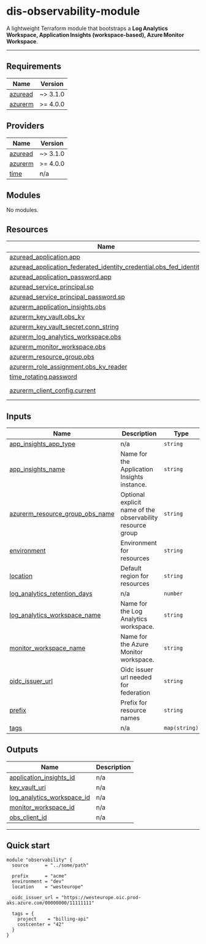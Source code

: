 # dis-observability-module

A lightweight Terraform module that bootstraps a **Log Analytics Workspace, Application Insights (workspace‑based), Azure Monitor Workspace**.

---

<!-- BEGIN_TF_DOCS -->
## Requirements

| Name | Version |
|------|---------|
| <a name="requirement_azuread"></a> [azuread](#requirement\_azuread) | ~> 3.1.0 |
| <a name="requirement_azurerm"></a> [azurerm](#requirement\_azurerm) | >= 4.0.0 |

## Providers

| Name | Version |
|------|---------|
| <a name="provider_azuread"></a> [azuread](#provider\_azuread) | ~> 3.1.0 |
| <a name="provider_azurerm"></a> [azurerm](#provider\_azurerm) | >= 4.0.0 |
| <a name="provider_time"></a> [time](#provider\_time) | n/a |

## Modules

No modules.

## Resources

| Name | Type |
|------|------|
| [azuread_application.app](https://registry.terraform.io/providers/hashicorp/azuread/latest/docs/resources/application) | resource |
| [azuread_application_federated_identity_credential.obs_fed_identity](https://registry.terraform.io/providers/hashicorp/azuread/latest/docs/resources/application_federated_identity_credential) | resource |
| [azuread_application_password.app](https://registry.terraform.io/providers/hashicorp/azuread/latest/docs/resources/application_password) | resource |
| [azuread_service_principal.sp](https://registry.terraform.io/providers/hashicorp/azuread/latest/docs/resources/service_principal) | resource |
| [azuread_service_principal_password.sp](https://registry.terraform.io/providers/hashicorp/azuread/latest/docs/resources/service_principal_password) | resource |
| [azurerm_application_insights.obs](https://registry.terraform.io/providers/hashicorp/azurerm/latest/docs/resources/application_insights) | resource |
| [azurerm_key_vault.obs_kv](https://registry.terraform.io/providers/hashicorp/azurerm/latest/docs/resources/key_vault) | resource |
| [azurerm_key_vault_secret.conn_string](https://registry.terraform.io/providers/hashicorp/azurerm/latest/docs/resources/key_vault_secret) | resource |
| [azurerm_log_analytics_workspace.obs](https://registry.terraform.io/providers/hashicorp/azurerm/latest/docs/resources/log_analytics_workspace) | resource |
| [azurerm_monitor_workspace.obs](https://registry.terraform.io/providers/hashicorp/azurerm/latest/docs/resources/monitor_workspace) | resource |
| [azurerm_resource_group.obs](https://registry.terraform.io/providers/hashicorp/azurerm/latest/docs/resources/resource_group) | resource |
| [azurerm_role_assignment.obs_kv_reader](https://registry.terraform.io/providers/hashicorp/azurerm/latest/docs/resources/role_assignment) | resource |
| [time_rotating.password](https://registry.terraform.io/providers/hashicorp/time/latest/docs/resources/rotating) | resource |
| [azurerm_client_config.current](https://registry.terraform.io/providers/hashicorp/azurerm/latest/docs/data-sources/client_config) | data source |

## Inputs

| Name | Description | Type | Default | Required |
|------|-------------|------|---------|:--------:|
| <a name="input_app_insights_app_type"></a> [app\_insights\_app\_type](#input\_app\_insights\_app\_type) | n/a | `string` | `"web"` | no |
| <a name="input_app_insights_name"></a> [app\_insights\_name](#input\_app\_insights\_name) | Name for the Application Insights instance. | `string` | `""` | no |
| <a name="input_azurerm_resource_group_obs_name"></a> [azurerm\_resource\_group\_obs\_name](#input\_azurerm\_resource\_group\_obs\_name) | Optional explicit name of the observability resource group | `string` | `""` | no |
| <a name="input_environment"></a> [environment](#input\_environment) | Environment for resources | `string` | n/a | yes |
| <a name="input_location"></a> [location](#input\_location) | Default region for resources | `string` | `"norwayeast"` | no |
| <a name="input_log_analytics_retention_days"></a> [log\_analytics\_retention\_days](#input\_log\_analytics\_retention\_days) | n/a | `number` | `30` | no |
| <a name="input_log_analytics_workspace_name"></a> [log\_analytics\_workspace\_name](#input\_log\_analytics\_workspace\_name) | Name for the Log Analytics workspace. | `string` | `""` | no |
| <a name="input_monitor_workspace_name"></a> [monitor\_workspace\_name](#input\_monitor\_workspace\_name) | Name for the Azure Monitor workspace. | `string` | `""` | no |
| <a name="input_oidc_issuer_url"></a> [oidc\_issuer\_url](#input\_oidc\_issuer\_url) | Oidc issuer url needed for federation | `string` | n/a | yes |
| <a name="input_prefix"></a> [prefix](#input\_prefix) | Prefix for resource names | `string` | n/a | yes |
| <a name="input_tags"></a> [tags](#input\_tags) | n/a | `map(string)` | `{}` | no |

## Outputs

| Name | Description |
|------|-------------|
| <a name="output_application_insights_id"></a> [application\_insights\_id](#output\_application\_insights\_id) | n/a |
| <a name="output_key_vault_uri"></a> [key\_vault\_uri](#output\_key\_vault\_uri) | n/a |
| <a name="output_log_analytics_workspace_id"></a> [log\_analytics\_workspace\_id](#output\_log\_analytics\_workspace\_id) | n/a |
| <a name="output_monitor_workspace_id"></a> [monitor\_workspace\_id](#output\_monitor\_workspace\_id) | n/a |
| <a name="output_obs_client_id"></a> [obs\_client\_id](#output\_obs\_client\_id) | n/a |
<!-- END_TF_DOCS -->
---

## Quick start

```hcl
module "observability" {
  source      = "../some/path"

  prefix      = "acme"
  environment = "dev"
  location    = "westeurope"

  oidc_issuer_url = "https://westeurope.oic.prod-aks.azure.com/00000000/11111111"

  tags = {
    project    = "billing-api"
    costcenter = "42"
  }
}
